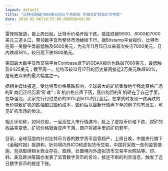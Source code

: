 ```yaml
---
layout: default
title: "比特币跌破7000美元创三个月新低 华强北矿机低价大甩卖"
date: 2018-02-06T10:55:00.000000+08:00
---
```


雷锋网报道，自上周日起，比特币价格开始下跌，接连跌破9000、8000和7000美元三道关口，带领数字货币整体市场继续下行。据Bitstamp平台报价，比特币在周一美股午盘最低触及6600美元，为去年11月15日以来首次失守7000美元，日内跌超18%，较日高下跌1800美元。

美国最大数字货币交易平台Coinbase旗下的GDAX报价也跌破7000美元，最低触及6425美元；截至周一，比特币较12月17日的历史最高接近2万美元跌超60%，是有史以来的最大幅度之一。

据相关媒体报道，受比特币价格暴跌影响，全球最大的矿机集散地华强北赛格广场的矿商们正经历着“矿难”：矿机价格应声下落，高价购回的矿机砸在了自己手里。在华强北，买家先行付过总价的30%到50%的订金后，在拿货时发现一跌再跌的币价导致矿机的跌幅超过毁约成本，毁约后以最新行情再下单的例子时有发生，可见矿机市场的惨淡。

相关评论称，如同炒股，一旦高位入市行情遇冷，赶上了虚拟币价格下跌、挖矿的收益率变低，矿机价格就会应声下落，商户将被手里的矿机套牢，

目前，全球范围内针对比特币为首的数字货币监管趋严，上周日晚，中国央行旗下《金融时报》报道称，针对境内外ICO和虚拟货币交易，中国将采取一些列监管措施，包括取缔相关商业存在，取缔、处置境内外虚拟货币交易平台网站等。印、韩、美及欧洲等国亦发表了监管数字货币的言论，接连不断的利空消息，触发了近日数字货币的接连下挫。

